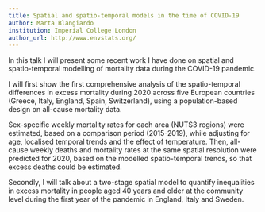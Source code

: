 ```yaml
---
title: Spatial and spatio-temporal models in the time of COVID-19 
author: Marta Blangiardo
institution: Imperial College London
author_url: http://www.envstats.org/
---
```


In this talk I will present some recent work I have done on spatial and spatio-temporal modelling of mortality data during the COVID-19 pandemic.  

I will first show the first comprehensive analysis of the spatio-temporal differences in excess mortality during 2020 across five European countries (Greece, Italy, England, Spain, Switzerland), using a population-based design on all-cause mortality data. 

Sex-specific weekly mortality rates for each area (NUTS3 regions) were estimated, based on a comparison period (2015-2019), while adjusting for age, localised temporal trends and the effect of temperature. Then, all-cause weekly deaths and mortality rates at the same spatial resolution were predicted for 2020, based on the modelled spatio-temporal trends, so that excess deaths could be estimated. 

Secondly, I will talk about a two-stage spatial model to quantify inequalities in excess mortality in people aged 40 years and older at the community level during the first year of the pandemic in England, Italy and Sweden.   
